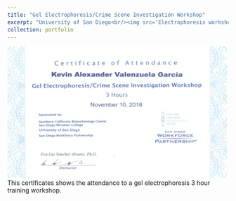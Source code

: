 ```yaml
---
title: "Gel Electrophoresis/Crime Scene Investigation Workshop"
excerpt: "University of San Diego<br/><img src='Electrophoresis workshop.jpg' width='500' height='300'>"
collection: portfolio
---
```


<img src='Electrophoresis workshop.jpg' width='500' height='300'>
This certificates shows the attendance to a gel electrophoresis 3 hour training workshop.
